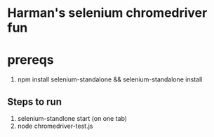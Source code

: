 Harman's selenium chromedriver fun
===

# prereqs
1. npm install selenium-standalone && selenium-standalone install

## Steps to run
1. selenium-standlone start (on one tab)
2. node chromedriver-test.js